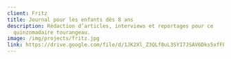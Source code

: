 ```yaml
---
client: Fritz
title: Journal pour les enfants dès 8 ans
description: Rédaction d’articles, interviews et reportages pour ce
  quinzomadaire tourangeau.
image: /img/projects/fritz.jpg
link: https://drive.google.com/file/d/1JK2Xl_Z3QLf8uL3SYI7JSAV6Dks5xfFP/view?usp=sharing
---
```


